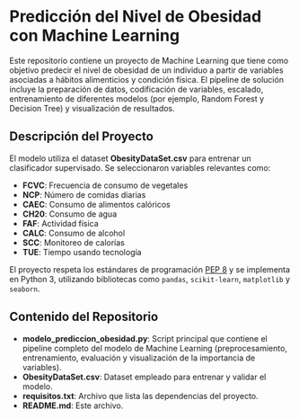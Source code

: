 # Predicción del Nivel de Obesidad con Machine Learning

Este repositorio contiene un proyecto de Machine Learning que tiene como objetivo predecir el nivel de obesidad de un individuo a partir de variables asociadas a hábitos alimenticios y condición física. El pipeline de solución incluye la preparación de datos, codificación de variables, escalado, entrenamiento de diferentes modelos (por ejemplo, Random Forest y Decision Tree) y visualización de resultados.

## Descripción del Proyecto

El modelo utiliza el dataset **ObesityDataSet.csv** para entrenar un clasificador supervisado. Se seleccionaron variables relevantes como:
- **FCVC**: Frecuencia de consumo de vegetales
- **NCP**: Número de comidas diarias
- **CAEC**: Consumo de alimentos calóricos
- **CH20**: Consumo de agua
- **FAF**: Actividad física
- **CALC**: Consumo de alcohol
- **SCC**: Monitoreo de calorías
- **TUE**: Tiempo usando tecnología

El proyecto respeta los estándares de programación [PEP 8](https://pep8.org/) y se implementa en Python 3, utilizando bibliotecas como `pandas`, `scikit-learn`, `matplotlib` y `seaborn`.

## Contenido del Repositorio

- **modelo_prediccion_obesidad.py**: Script principal que contiene el pipeline completo del modelo de Machine Learning (preprocesamiento, entrenamiento, evaluación y visualización de la importancia de variables).
- **ObesityDataSet.csv**: Dataset empleado para entrenar y validar el modelo.
- **requisitos.txt**: Archivo que lista las dependencias del proyecto.
- **README.md**: Este archivo.
